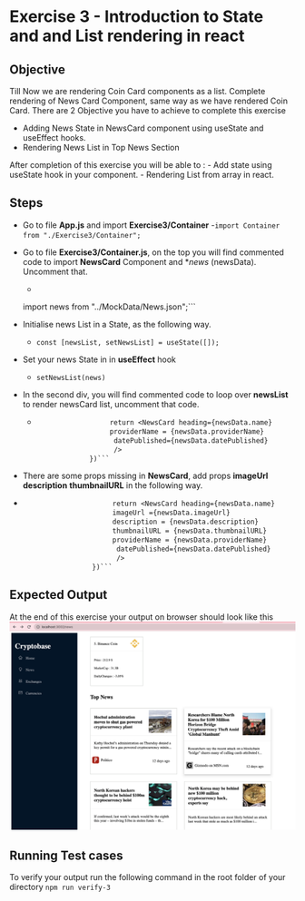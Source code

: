 # Exercise 3 -  Introduction to State and and List rendering in react
## Objective 
Till Now we are rendering Coin Card components as a list. 
Complete rendering of News Card Component, same way as we have rendered Coin Card.
There are 2 Objective you have to achieve to complete this exercise

 - Adding News State in NewsCard component using useState and useEffect hooks.
 - Rendering News List in Top News Section

After completion of this exercise you will be able to :
	 - Add state using useState hook in your component.
	 - Rendering List from array in react.

## Steps

 - Go to file **App.js** and import **Exercise3/Container**
    -`import Container from "./Exercise3/Container";` 

 - Go to file **Exercise3/Container.js**, on the top you will find commented code to import **NewsCard** Component and **news* (newsData). Uncomment that.
	- ```import NewsCard from "./NewsCard";
     import news from "../MockData/News.json";```

 - Initialise news List in a State, as the following way.
     - `const [newsList, setNewsList] = useState([]);`
 - Set your news State in in **useEffect** hook
	 - `setNewsList(news)`
 - In the second div, you will find commented code to loop over **newsList** to render newsCard list, uncomment that code.
     - ```newsList.map((newsData)=>{
                         return <NewsCard heading={newsData.name} 
                         providerName = {newsData.providerName}
                          datePublished={newsData.datePublished} 
                          />
                    })```
 - There are some props missing in **NewsCard**, add props **imageUrl** **description** **thumbnailURL** in the following way.
 - ```newsList.map((newsData)=>{
                         return <NewsCard heading={newsData.name} 
                         imageUrl ={newsData.imageUrl}
                         description = {newsData.description}
                         thumbnailURL = {newsData.thumbnailURL}
                         providerName = {newsData.providerName}
                          datePublished={newsData.datePublished} 
                          />
                    })```

## Expected Output
At the end of this exercise your output on browser should look like this 
![enter image description here](../images/exercise3_output.png)
   


## Running Test cases

To verify your output run the following command in the root folder of your directory `npm run verify-3`
